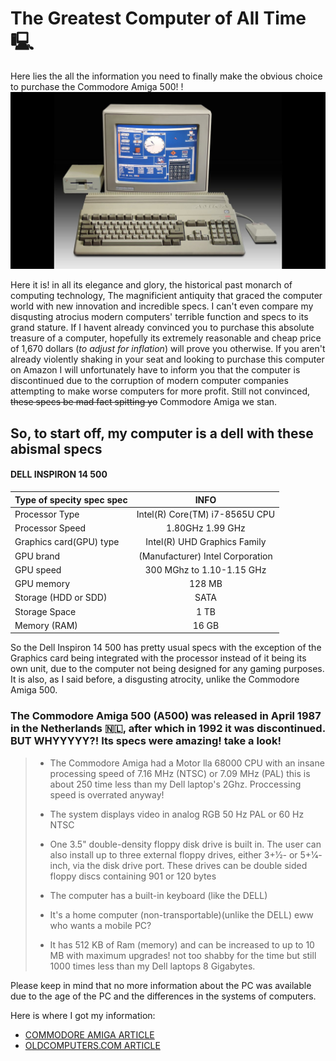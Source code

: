 # The Greatest Computer of All Time 🖳
Here lies the all the information you need to finally make the obvious choice to purchase the Commodore Amiga 500!
!![image](Commodore_Amigo_500.png)

Here it is! in all its elegance and glory, the historical past monarch of computing technology, The magnificient antiquity that graced the computer world with new innovation and incredible specs. I can't even compare my disqusting atrocius modern computers' terrible function and specs to its grand stature. If I havent already convinced you to purchase this absolute treasure of a computer, hopefully its extremely reasonable and cheap price of 1,670 dollars (*to adjust for inflation*) will prove you otherwise. If you aren't already violently shaking in your seat and looking to purchase this computer on Amazon I will unfortunately have to inform you that the computer is discontinued due to the corruption of modern computer companies attempting to make worse computers for more profit. Still not convinced, ~~these specs be mad fact spitting yo~~ Commodore Amiga we stan.

## So, to start off, my computer is a dell with these abismal specs

#### DELL INSPIRON 14 500                                       
| Type of specity spec spec| INFO                            | 
| -------------------------|:-------------------------------:| 
| Processor Type           | Intel(R) Core(TM) i7-8565U CPU  | 
| Processor Speed          | 1.80GHz   1.99 GHz              |   
| Graphics card(GPU) type  | Intel(R) UHD Graphics Family    |    
| GPU brand                | (Manufacturer) Intel Corporation|
| GPU speed                | 300 MGhz to 1.10-1.15 GHz       | 
| GPU memory               | 128 MB                          |
| Storage (HDD or SDD)     | SATA                            |
| Storage Space            | 1 TB                            |
| Memory (RAM)             | 16 GB                           |

So the Dell Inspiron 14 500 has pretty usual specs with the exception of the Graphics card being integrated with the processor instead of it being its own unit, due to the computer not being designed for any gaming purposes. It is also, as I said before, a disgusting atrocity, unlike the Commodore Amiga 500.

### The Commodore Amiga 500 (A500) was released in April 1987 in the Netherlands 🇳🇱, after which in 1992 it was discontinued. BUT WHYYYYY?! Its specs were amazing! take a look!


> + The Commodore Amiga had a Motor lla 68000 CPU with an insane processing speed of 7.16 MHz (NTSC) or 7.09 MHz (PAL) this is about 250 time less than my Dell laptop's 2Ghz. Proccessing speed is overrated anyway!
>
> + The system displays video in analog RGB 50 Hz PAL or 60 Hz NTSC 
>
> + One 3.5" double-density floppy disk drive is built in. The user can also install up to three external floppy drives, either 3+1⁄2- or 5+1⁄4-inch, via the disk drive port. These drives can be double sided floppy discs containing 901 or 120 bytes
>
> + The computer has a built-in keyboard (like the DELL)
>
> + It's a home computer (non-transportable)(unlike the DELL) eww who wants a mobile PC?
>
> + It has 512 KB of Ram (memory) and can be increased to up to 10 MB with maximum upgrades! not too shabby for the time but still 1000 times less than my Dell laptops 8 Gigabytes.

Please keep in mind that no more information about the PC was available due to the age of the PC and the differences in the systems of computers.

Here is where I got my information:
+ [COMMODORE AMIGA ARTICLE](https://en.wikipedia.org/wiki/Amiga_500)
+ [OLDCOMPUTERS.COM ARTICLE](https://www.old-computers.com/museum/computer.asp?c=65)




